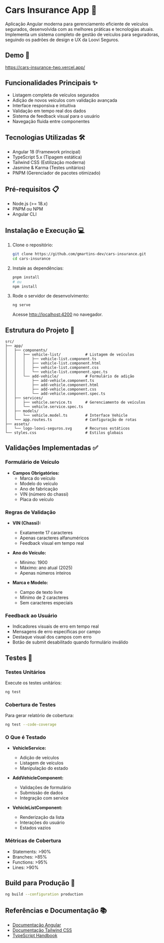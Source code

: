 # Cars Insurance App 🚗

Aplicação Angular moderna para gerenciamento eficiente de veículos segurados, desenvolvida com as melhores práticas e tecnologias atuais. Implementa um sistema completo de gestão de veículos para seguradoras, seguindo os padrões de design e UX da Loovi Seguros.

## Demo 🎥
https://cars-insurance-two.vercel.app/

## Funcionalidades Principais ✨
- Listagem completa de veículos segurados
- Adição de novos veículos com validação avançada
- Interface responsiva e intuitiva
- Validação em tempo real dos dados
- Sistema de feedback visual para o usuário
- Navegação fluida entre componentes

## Tecnologias Utilizadas 🛠️
- Angular 18 (Framework principal)
- TypeScript 5.x (Tipagem estática)
- Tailwind CSS (Estilização moderna)
- Jasmine & Karma (Testes unitários)
- PNPM (Gerenciador de pacotes otimizado)

## Pré-requisitos 📋
- Node.js (>= 18.x)
- PNPM ou NPM
- Angular CLI

## Instalação e Execução 💻

1. Clone o repositório:
   ```bash
   git clone https://github.com/gmartins-dev/cars-insurance.git
   cd cars-insurance
   ```

2. Instale as dependências:
   ```bash
   pnpm install
   # ou
   npm install
   ```

3. Rode o servidor de desenvolvimento:
   ```bash
   ng serve
   ```
   Acesse [http://localhost:4200](http://localhost:4200) no navegador.

## Estrutura do Projeto 📁
```
src/
├── app/
│   ├── components/
│   │   ├── vehicle-list/           # Listagem de veículos
│   │   │   ├── vehicle-list.component.ts
│   │   │   ├── vehicle-list.component.html
│   │   │   ├── vehicle-list.component.css
│   │   │   └── vehicle-list.component.spec.ts
│   │   └── add-vehicle/            # Formulário de adição
│   │       ├── add-vehicle.component.ts
│   │       ├── add-vehicle.component.html
│   │       ├── add-vehicle.component.css
│   │       └── add-vehicle.component.spec.ts
│   ├── services/
│   │   ├── vehicle.service.ts      # Gerenciamento de veículos
│   │   └── vehicle.service.spec.ts
│   ├── models/
│   │   └── vehicle.model.ts        # Interface Vehicle
│   └── app.routes.ts               # Configuração de rotas
├── assets/
│   └── logo-loovi-seguros.svg      # Recursos estáticos
└── styles.css                      # Estilos globais
```

## Validações Implementadas ✅

### Formulário de Veículo
- **Campos Obrigatórios:**
  - Marca do veículo
  - Modelo do veículo
  - Ano de fabricação
  - VIN (número do chassi)
  - Placa do veículo

### Regras de Validação
- **VIN (Chassi):**
  - Exatamente 17 caracteres
  - Apenas caracteres alfanuméricos
  - Feedback visual em tempo real

- **Ano do Veículo:**
  - Mínimo: 1900
  - Máximo: ano atual (2025)
  - Apenas números inteiros

- **Marca e Modelo:**
  - Campo de texto livre
  - Mínimo de 2 caracteres
  - Sem caracteres especiais

### Feedback ao Usuário
- Indicadores visuais de erro em tempo real
- Mensagens de erro específicas por campo
- Destaque visual dos campos com erro
- Botão de submit desabilitado quando formulário inválido

## Testes 🧪

### Testes Unitários
Execute os testes unitários:
```bash
ng test
```

### Cobertura de Testes
Para gerar relatório de cobertura:
```bash
ng test --code-coverage
```

### O Que é Testado
- **VehicleService:**
  - Adição de veículos
  - Listagem de veículos
  - Manipulação do estado

- **AddVehicleComponent:**
  - Validações de formulário
  - Submissão de dados
  - Integração com service

- **VehicleListComponent:**
  - Renderização da lista
  - Interações do usuário
  - Estados vazios

### Métricas de Cobertura
- Statements: >90%
- Branches: >85%
- Functions: >95%
- Lines: >90%

## Build para Produção 🚀
```bash
ng build --configuration production
```

## Referências e Documentação 📚
- [Documentação Angular](https://angular.io/docs)
- [Documentação Tailwind CSS](https://tailwindcss.com/docs)
- [TypeScript Handbook](https://www.typescriptlang.org/docs/)
